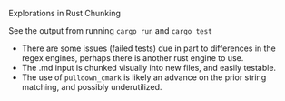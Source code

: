 Explorations in Rust Chunking

See the output from running `cargo run` and `cargo test`

- There are some issues (failed tests) due in part to differences in the regex engines, perhaps there is another rust engine to use.
- The .md input is chunked visually into new files, and easily testable.
- The use of `pulldown_cmark` is likely an advance on the prior string matching, and possibly underutilized. 